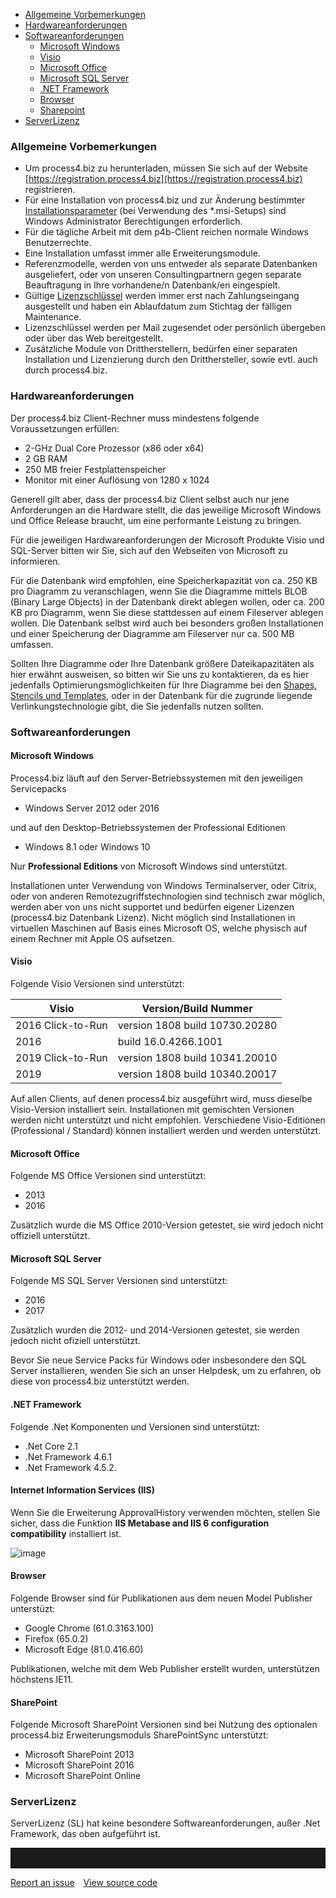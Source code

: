 - [Allgemeine Vorbemerkungen](#allgemeine-vorbemerkungen)
- [Hardwareanforderungen](#hardwareanforderungen)
- [Softwareanforderungen](#softwareanforderungen)
  - [Microsoft Windows](#microsoft-windows)   
  - [Visio](#visio)
  - [Microsoft Office](#microsoft-office)
  - [Microsoft SQL Server](#microsoft-sql-server)
  - [.NET Framework](#net-framework)
  - [Browser](#browser)
  - [Sharepoint](#sharepoint)
- [ServerLizenz](#serverlizenz)



### Allgemeine Vorbemerkungen

-   Um process4.biz zu herunterladen, müssen Sie sich auf der Website [https://registration.process4.biz](https://registration.process4.biz) registrieren.
-   Für eine Installation von process4.biz und zur Änderung bestimmter [Installationsparameter](installationsparameter) (bei Verwendung des \*.msi-Setups) sind Windows Administrator Berechtigungen erforderlich.
-   Für die tägliche Arbeit mit dem p4b-Client reichen normale Windows Benutzerrechte.
-   Eine Installation umfasst immer alle Erweiterungsmodule.
-   Referenzmodelle, werden von uns entweder als separate Datenbanken ausgeliefert, oder von unseren Consultingpartnern gegen separate Beauftragung in Ihre vorhandene/n Datenbank/en eingespielt.
-   Gültige [Lizenzschlüssel](lizenzierung) werden immer erst nach Zahlungseingang ausgestellt und haben ein Ablaufdatum zum Stichtag der fälligen Maintenance.
-   Lizenzschlüssel werden per Mail zugesendet oder persönlich übergeben oder über das Web bereitgestellt.
-   Zusätzliche Module von Drittherstellern, bedürfen einer separaten Installation und Lizenzierung durch den Dritthersteller, sowie evtl. auch durch process4.biz.


### Hardwareanforderungen

Der process4.biz Client-Rechner muss mindestens folgende Voraussetzungen erfüllen:

-   2-GHz Dual Core Prozessor (x86 oder x64)
-   2 GB RAM
-   250 MB freier Festplattenspeicher
-   Monitor mit einer Auflösung von 1280 x 1024

<div class="info">
Generell gilt aber, dass der process4.biz Client selbst auch nur jene Anforderungen an die Hardware stellt, die das jeweilige Microsoft Windows und Office Release braucht, um eine performante Leistung zu bringen.  
  </div>
  
Für die jeweiligen Hardwareanforderungen der Microsoft Produkte Visio und SQL-Server bitten wir Sie, sich auf den Webseiten von Microsoft zu informieren.

Für die Datenbank wird empfohlen, eine Speicherkapazität von ca. 250 KB pro Diagramm zu veranschlagen, wenn Sie die Diagramme mittels BLOB (Binary Large Objects) in der Datenbank direkt ablegen wollen, oder ca. 200 KB pro Diagramm, wenn Sie diese stattdessen auf einem Fileserver ablegen wollen. Die Datenbank selbst wird auch bei besonders großen Installationen und einer Speicherung der Diagramme am Fileserver nur ca. 500 MB umfassen.

Sollten Ihre Diagramme oder Ihre Datenbank größere Dateikapazitäten als hier erwähnt ausweisen, so bitten wir Sie uns zu kontaktieren, da es hier jedenfalls Optimierungsmöglichkeiten für Ihre Diagramme bei den [Shapes, Stencils und Templates](Shapes_Stencils_Templates), oder in der Datenbank für die zugrunde liegende Verlinkungstechnologie gibt, die Sie jedenfalls nutzen sollten.

### Softwareanforderungen
#### Microsoft Windows

Process4.biz läuft auf den Server-Betriebssystemen mit den jeweiligen
Servicepacks

-   Windows Server 2012 oder 2016

und auf den Desktop-Betriebssystemen der Professional Editionen

-   Windows 8.1 oder Windows 10

Nur __Professional Editions__ von Microsoft Windows sind unterstützt.

Installationen unter Verwendung von Windows Terminalserver, oder Citrix, oder von anderen Remotezugriffstechnologien sind technisch zwar möglich, werden aber von uns nicht supportet und bedürfen eigener Lizenzen (process4.biz Datenbank Lizenz). Nicht möglich sind Installationen in virtuellen Maschinen auf Basis eines Microsoft OS, welche physisch auf einem Rechner mit Apple OS aufsetzen.

#### Visio

Folgende Visio Versionen sind unterstützt:

| Visio | Version/Build Nummer |
| ------------- |-------------|
| 2016 Click-to-Run | version 1808 build 10730.20280 |
| 2016 | build 16.0.4266.1001 |
| 2019 Click-to-Run | version 1808 build 10341.20010 |
| 2019 | version 1808 build 10340.20017 |

<div class="info">
Auf allen Clients, auf denen process4.biz ausgeführt wird, muss dieselbe Visio-Version installiert sein. Installationen mit gemischten Versionen werden nicht unterstützt und nicht empfohlen. Verschiedene Visio-Editionen (Professional / Standard) können installiert werden und werden unterstützt.
</div>

#### Microsoft Office

Folgende MS Office Versionen sind unterstützt:
- 2013
- 2016
 
Zusätzlich wurde die MS Office 2010-Version getestet, sie wird jedoch nicht offiziell unterstützt.

#### Microsoft SQL Server 

Folgende MS SQL Server Versionen sind unterstützt:
 - 2016
 - 2017 
 
Zusätzlich wurden die 2012- und 2014-Versionen getestet, sie werden jedoch nicht ofiziell unterstützt.

<div class="warning">
Bevor Sie neue Service Packs für Windows oder insbesondere den SQL Server installieren, wenden Sie sich an unser Helpdesk, um zu erfahren, ob diese von process4.biz unterstützt werden.
</div>

#### .NET Framework

Folgende .Net Komponenten und Versionen sind unterstützt:
- .Net Core 2.1
- .Net Framework 4.6.1 
- .Net Framework 4.5.2.

#### Internet Information Services (IIS)

Wenn Sie die Erweiterung ApprovalHistory verwenden möchten, stellen Sie sicher, dass die Funktion __IIS Metabase and IIS 6 configuration compatibility__ installiert ist. 

![image](//images.ctfassets.net/6mz8d8cle1nl/3XT9M0zMT6nR7AulX3plIW/26825a9a028fe9d79f1b62d5feb1137f/image.png)


#### Browser

Folgende Browser sind für Publikationen aus dem neuen Model Publisher unterstüzt: 
- Google Chrome (61.0.3163.100)
- Firefox (65.0.2)
- Microsoft Edge (81.0.416.60)
 
Publikationen, welche mit dem Web Publisher erstellt wurden, unterstützen höchstens IE11.

#### SharePoint

Folgende Microsoft SharePoint Versionen sind bei Nutzung des optionalen process4.biz Erweiterungsmoduls SharePointSync unterstützt: 
 - Microsoft SharePoint 2013
 - Microsoft SharePoint 2016
 - Microsoft SharePoint Online

### ServerLizenz

ServerLizenz (SL) hat keine besondere Softwareanforderungen, außer .Net Framework, das oben aufgeführt ist.
<hr style="padding-top:2rem" />
<a href="https://github.com/process4/docs/issues" target="_blank" class="bgw btn btn-primary btn-lg shadow-sm">Report an issue</a>
<a href="https://github.com/process4/docs" target="_blank" class="bgw btn btn-primary btn-lg shadow-sm" style="margin-left:10px;">View source code</a>